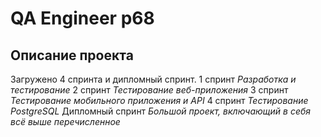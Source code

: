 # QA Engineer p68 

## Описание проекта

Загружено 4 спринта и дипломный спринт.
1 спринт _Разработка и тестирование_
2 спринт _Тестирование веб-приложения_
3 спринт _Тестирование мобильного приложения и API_
4 спринт _Тестирование PostgreSQL_
Дипломный спринт _Большой проект, включающий в себя всё выше перечисленное_
